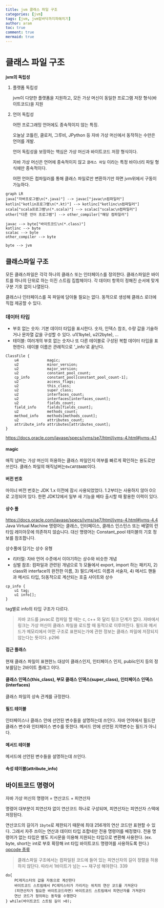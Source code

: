 ```yaml
---
title: jvm 클래스 파일 구조
categories: [jvm]
tags: [jvm, jvm밑바닥까지파해치기]
author: aram
toc: true
comment: true
mermaid: true
---
```

# 클래스 파일 구조

**jvm의 독립성**
1. 플랫폼 독립성

    jvm이 다양한 플랫폼을 지원하고, 모든 가상 머신이 동일한 프로그램 저장 형식(바이트코드)을 지원

2. 언어 독립성
    
    어떤 프로그래밍 언어에도 종속적이지 않는 특징.
    
    오늘날 코틀린, 클로저, 그루비, JPython 등 자바 가상 머신에서 동작하는 수만은 언어를 개발.

    언어 독립성을 보장하는 핵심은 가상 머신과 바이트코드 저장 형식이다. 

    자바 가상 머신은 언어에 종속적이지 않고 `클래스 파일` 이라는 특정 바이너리 파일 형식에만 종속적이다. 

    어떤 언어든 컴파일러를 통해 클래스 파일로만 변환하기만 하면 jvm위에서 구동이 가능하다. 


```mermaid
graph LR      
java["자바프로그램\n(*.java)"] --> javac["javac\n컴파일러"] 
kotlin["kotlin프로그램\n(*.kt)"] --> kotlinc["kotlinc\n컴파일러"]
scala["scala프로그램\n(*.scala)"] --> scalac["scalac\n컴파일러"]
other["다른 언어 프로그램"] --> other_compiler["해당 컴파일러"]

javac --> byte["바이트코드\n(*.class)"]
kotlinc --> byte
scalac --> byte
other_compiler --> byte

byte --> jvm

```

## 클래스파일 구조
모든 클래스파일은 각각 하나의 클래스 또는 인터페이스를 정의한다. 클래스파일은 바이트를 하나의 단위로 하는 이진 스트림 집합체이다. 각 데이터 항목이 정해진 순서에 맞게 구분 기호 없이 나열된다. 

클래스나 인터페이스를 꼭 파일에 담아둘 필요는 없다. 동적으로 생성해 클래스 로더에 직접 제공할 수 있다. 

### 데이터 타입
- 부호 없는 숫자: 기본 데이터 타입을 표시한다. 숫자, 인덱스 참조, 수량 값을 기술하거나 문자열 값을 구성할 수 있다. u1(1byte), u2(2byte), ...
- 테이블: 여러개의 부호 없는 숫자나 또 다른 테이블로 구성된 복합 데이터 타입을 표현한다. 테이블 이름은 관례적으로 '_info'로 끝난다. 


```
ClassFile {
    u4             magic;
    u2             minor_version;
    u2             major_version;
    u2             constant_pool_count;
    cp_info        constant_pool[constant_pool_count-1];
    u2             access_flags;
    u2             this_class;
    u2             super_class;
    u2             interfaces_count;
    u2             interfaces[interfaces_count];
    u2             fields_count;
    field_info     fields[fields_count];
    u2             methods_count;
    method_info    methods[methods_count];
    u2             attributes_count;
    attribute_info attributes[attributes_count];
}
```
https://docs.oracle.com/javase/specs/jvms/se7/html/jvms-4.html#jvms-4.1

#### magic
  매직 넘버는 가상 머신이 허용하는 클래스 파일인지 여부를 빠르게 확인하는 용도로만 쓰인다. 클래스 파일의 매직넘버는`0xCAFEBABE`이다. 

#### 버전 번호
  마이너 버전 번호는 JDK 1.x 이전에 잠시 사용되었었다. 1.2부터는 사용하지 않아 0으로 고정되어 있다. 한편 JDK12에서 일부 새 기능을 베타 출시할 때 활용한 이력이 있다. 

#### 상수 풀
  https://docs.oracle.com/javase/specs/jvms/se7/html/jvms-4.html#jvms-4.4
  Java Virtual Machine 명령어는 클래스, 인터페이스, 클래스 인스턴스 또는 배열의 런타임 레이아웃에 의존하지 않습니다. 대신 명령어는 Constant_pool 테이블의 기호 정보를 참조합니다.

상수풀에 담기는 상수 유형
- 리터럴: 자바 언어 수준에서 이야기하는 상수와 비슷한 개념
- 심벌 참조: 컴파일과 관련된 개념으로 1) 모듈에서 export, import 하는 패키지, 2) class와 interface의 완전한 이름, 3) 필드/메서드 이름과 서술자, 4) 메서드 핸들과 메서드 타입, 5)동적으로 계산되는 호출 사이트와 상수

```
cp_info {
    u1 tag;
    u1 info[];
}
```

tag별로 info의 타입 구조가 다르다. 

> 자바 코드를 javac로 컴파일 할 때는 c, c++ 와 달리 링크 단계가 없다. 자바에서 링크는 가상 머신이 클래스 파일을 로드할 때 동적으로 이루어진다. 필드와 메서드가 메모리에서 어떤 구조로 표현되는가에 관한 정보는 클래스 파일에 저장되지 않는다는 뜻이다. p296

#### 접근 플래스
현재 클래스 파일이 표현한느 대상이 클래스인지, 인터페이스 인지, public인지 등의 정보를담는 2바이트 플래그 이다. 


#### 클래스 인덱스(this_class), 부모 클래스 인덱스(super_class), 인터페이스 인덱스(interfaces)
클래스 파일의 상속 관계를 규정한다. 

#### 필드 테이블
인터페이스나 클래스 안에 선언된 변수들을 설명하는데 쓰인다. 
자바 언어에서 필드란 클래스 변수와 인터페이스 변수를 뜻한다. 메서드 안에 선언된 지역변수는 필드가 아니다. 

#### 메서드 테이블
메서드에 선언된 변수들을 설명하는데 쓰인다. 

#### 속성 테이블(attribute_info)

## 바이트코드 명령어
자바 가상 머신의 명령어 = 연산코드 + 피연산자

명령어 대부분이 피연산자 없이 연산코드 하나로 구성되며, 피연산자는 피연산자 스택에 저장된다. 

연산코드의 길이가 `1byte`로 제한되기 때문에 최대 256개의 연산 코드만 표현할 수 있다. 그래서 자주 쓰이는 연산과 데이터 타입 조합네만 전용 명령어를 배정했다. 전용 명령어가 없는 타입은 별도 지시문을 이용해 지원되는 타입으로 변환해 사용한다. (ex. byte, short는 int로 부호 확장해 int 타입 바이트코드 명령어를 사용하도록 한다.)
[opcode 종류](https://docs.oracle.com/javase/specs/jvms/se7/html/jvms-7.html)

> 클래스파일 구조에서는 컴파일된 코드에 들어 있는 피연산자의 길이 정렬을 허용하지 않단다. 따라서 1바이트가 넘는 ~~ 재구성 해야한다. 339


```
do{
    PC레지스터의 값을 자동으로 계산한다 
    바이트코드 스트림에서 PC레지스터가 가리키는 위치의 연산 코드를 가져온다
    (피연산자가 필요한 바이트코드라면) 바이트코드 스트림에서 피연산자를 가져온다
    연산 코드가 정의하는 동작을 수행한다
} while(바이트코드 스트림 길이 >0);
```
